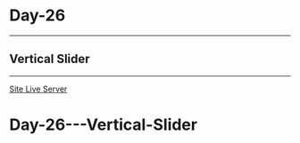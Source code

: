 # Day-26

---

## Vertical Slider

---

[Site Live Server](https://krantos-dev.github.io/Day-26---Vertical-Slider/)
# Day-26---Vertical-Slider
